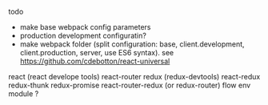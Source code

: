 todo
* make base webpack config parameters
* production development configuratin?
* make webpack folder (split configuration: base, client.development, client.production, server, use ES6 syntax). see https://github.com/cdebotton/react-universal

react (react develope tools)
react-router
redux (redux-devtools)
react-redux
redux-thunk
redux-promise
react-router-redux (or redux-router)
flow
env module ?
